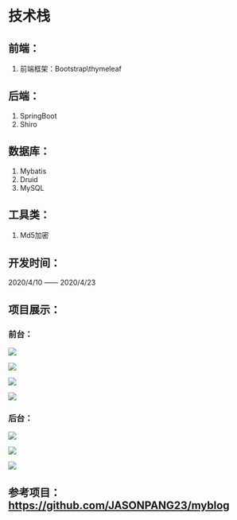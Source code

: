 # 技术栈
## 前端：
1. 前端框架：Bootstrap\thymeleaf

## 后端：
1. SpringBoot
2. Shiro

## 数据库：
1. Mybatis
2. Druid
3. MySQL

## 工具类：
1. Md5加密

## 开发时间：
2020/4/10 —— 2020/4/23

## 项目展示：
### 前台：
![](http://q956h1atc.bkt.clouddn.com/%E5%89%8D%E5%8F%B01.jpg)

![](http://q956h1atc.bkt.clouddn.com/%E5%89%8D%E5%8F%B02.jpg)

![](http://q956h1atc.bkt.clouddn.com/%E5%89%8D%E5%8F%B03.jpg)

![](http://q956h1atc.bkt.clouddn.com/%E5%89%8D%E5%8F%B04.jpg)


### 后台：
![](http://q956h1atc.bkt.clouddn.com/%E5%90%8E%E5%8F%B01.jpg)

![](http://q956h1atc.bkt.clouddn.com/%E5%90%8E%E5%8F%B02.jpg)

![](http://q956h1atc.bkt.clouddn.com/%E5%90%8E%E5%8F%B03.jpg)


## 参考项目：https://github.com/JASONPANG23/myblog





